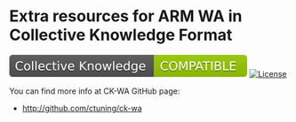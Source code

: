 Extra resources for ARM WA in Collective Knowledge Format
=========================================================

[![compatibility](https://github.com/ctuning/ck-guide-images/blob/master/ck-compatible.svg)](https://github.com/ctuning/ck)
[![License](https://img.shields.io/badge/License-BSD%203--Clause-blue.svg)](https://opensource.org/licenses/BSD-3-Clause)

You can find more info at CK-WA GitHub page:
* http://github.com/ctuning/ck-wa
